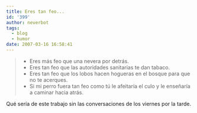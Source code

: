 ```yaml
---
title: Eres tan feo...
id: '399'
author: neverbot
tags:
  - blog
  - humor
date: 2007-03-16 16:58:41
---
```


> *   Eres más feo que una nevera por detrás.
> *   Eres tan feo que las autoridades sanitarias te dan tabaco.
> *   Eres tan feo que los lobos hacen hogueras en el bosque para que no te acerques.
> *   Si mi perro fuera tan feo como tú le afeitaría el culo y le enseñaría a caminar hacia atrás.

Qué sería de este trabajo sin las conversaciones de los viernes por la tarde.